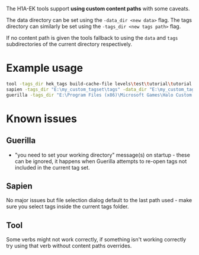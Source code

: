 The H1A-EK tools support **using custom content paths** with some caveats. 

The data directory can be set using the `-data_dir <new data>` flag. 
The tags directory can similarly be set using the `-tags_dir <new tags path>` flag.

If no content path is given the tools fallback to using the `data` and `tags` subdirectories of the current directory respectively.

# Example usage

```sh
tool -tags_dir hek_tags build-cache-file levels\test\tutorial\tutorial classic # packages the tutorial map using assets located in the "hek_tags" tags directory
sapien -tags_dir "E:\my_custom_tagset\tags" -data_dir "E:\my_custom_tagset\data" # launch Sapien using your custom tag+data set located in "E:\my_custom_tagset\"
guerilla -tags_dir "E:\Program Files (x86)\Microsoft Games\Halo Custom Edition\tags" # Edit old HEK tags using the new Guerilla release
```

# Known issues

## Guerilla

- "you need to set your working directory" message(s) on startup - these can be ignored, it happens when Guerilla attempts to re-open tags not included in the current tag set.

## Sapien

No major issues but file selection dialog default to the last path used - make sure you select tags inside the current tags folder.

## Tool

Some verbs might not work correctly, if something isn't working correctly try using that verb without content paths overrides.